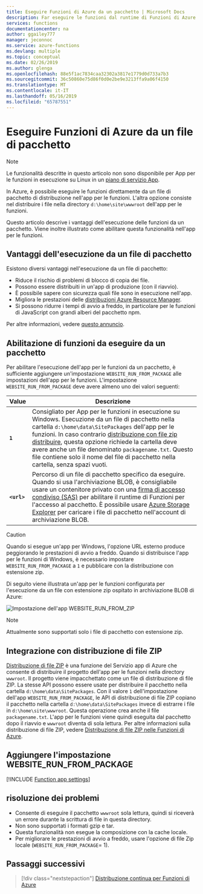 ```yaml
---
title: Eseguire Funzioni di Azure da un pacchetto | Microsoft Docs
description: Far eseguire le funzioni dal runtime di Funzioni di Azure tramite il montaggio di un file di pacchetto di distribuzione che contiene i file di progetto dell'app per le funzioni.
services: functions
documentationcenter: na
author: ggailey777
manager: jeconnoc
ms.service: azure-functions
ms.devlang: multiple
ms.topic: conceptual
ms.date: 02/26/2019
ms.author: glenga
ms.openlocfilehash: 88e5f1ac7834caa32302a3817e1779d0d733a7b3
ms.sourcegitcommit: 36c50860e75d86f0d0e2be9e3213ffa9a06f4150
ms.translationtype: MT
ms.contentlocale: it-IT
ms.lasthandoff: 05/16/2019
ms.locfileid: "65787551"
---
```

# <a name="run-your-azure-functions-from-a-package-file"></a>Eseguire Funzioni di Azure da un file di pacchetto

> [!NOTE]
> Le funzionalità descritte in questo articolo non sono disponibile per App per le funzioni in esecuzione su Linux in un [piano di servizio App](functions-scale.md#app-service-plan).

In Azure, è possibile eseguire le funzioni direttamente da un file di pacchetto di distribuzione nell'app per le funzioni. L'altra opzione consiste nel distribuire i file nella directory `d:\home\site\wwwroot` dell'app per le funzioni.

Questo articolo descrive i vantaggi dell'esecuzione delle funzioni da un pacchetto. Viene inoltre illustrato come abilitare questa funzionalità nell'app per le funzioni.

## <a name="benefits-of-running-from-a-package-file"></a>Vantaggi dell'esecuzione da un file di pacchetto
  
Esistono diversi vantaggi nell'esecuzione da un file di pacchetto:

+ Riduce il rischio di problemi di blocco di copia dei file.
+ Possono essere distribuiti in un'app di produzione (con il riavvio).
+ È possibile sapere con sicurezza quali file sono in esecuzione nell'app.
+ Migliora le prestazioni delle [distribuzioni Azure Resource Manager](functions-infrastructure-as-code.md).
+ Si possono ridurre i tempi di avvio a freddo, in particolare per le funzioni di JavaScript con grandi alberi del pacchetto npm.

Per altre informazioni, vedere [questo annuncio](https://github.com/Azure/app-service-announcements/issues/84).

## <a name="enabling-functions-to-run-from-a-package"></a>Abilitazione di funzioni da eseguire da un pacchetto

Per abilitare l'esecuzione dell'app per le funzioni da un pacchetto, è sufficiente aggiungere un'impostazione `WEBSITE_RUN_FROM_PACKAGE` alle impostazioni dell'app per le funzioni. L'impostazione `WEBSITE_RUN_FROM_PACKAGE` deve avere almeno uno dei valori seguenti:

| Value  | Descrizione  |
|---------|---------|
| **`1`**  | Consigliato per App per le funzioni in esecuzione su Windows. Esecuzione da un file di pacchetto nella cartella `d:\home\data\SitePackages` dell'app per le funzioni. In caso contrario [distribuzione con file zip distribuire](#integration-with-zip-deployment), questa opzione richiede la cartella deve avere anche un file denominato `packagename.txt`. Questo file contiene solo il nome del file di pacchetto nella cartella, senza spazi vuoti. |
|**`<url>`**  | Percorso di un file di pacchetto specifico da eseguire. Quando si usa l'archiviazione BLOB, è consigliabile usare un contenitore privato con una [firma di accesso condiviso (SAS)](../vs-azure-tools-storage-manage-with-storage-explorer.md#attach-a-storage-account-by-using-a-shared-access-signature-sas) per abilitare il runtime di Funzioni per l'accesso al pacchetto. È possibile usare [Azure Storage Explorer](https://azure.microsoft.com/features/storage-explorer/) per caricare i file di pacchetto nell'account di archiviazione BLOB.         |

> [!CAUTION]
> Quando si esegue un'app per Windows, l'opzione URL esterno produce peggiorando le prestazioni di avvio a freddo. Quando si distribuisce l'app per le funzioni di Windows, è necessario impostare `WEBSITE_RUN_FROM_PACKAGE` a `1` e pubblicare con la distribuzione con estensione zip.

Di seguito viene illustrata un'app per le funzioni configurata per l'esecuzione da un file con estensione zip ospitato in archiviazione BLOB di Azure:

![Impostazione dell'app WEBSITE_RUN_FROM_ZIP](./media/run-functions-from-deployment-package/run-from-zip-app-setting-portal.png)

> [!NOTE]
> Attualmente sono supportati solo i file di pacchetto con estensione zip.

## <a name="integration-with-zip-deployment"></a>Integrazione con distribuzione di file ZIP

[Distribuzione di file ZIP][Zip deployment for Azure Functions] è una funzione del Servizio app di Azure che consente di distribuire il progetto dell'app per le funzioni nella directory `wwwroot`. Il progetto viene impacchettato come un file di distribuzione di file ZIP. La stesse API possono essere usate per distribuire il pacchetto nella cartella `d:\home\data\SitePackages`. Con il valore `1` dell'impostazione dell'app `WEBSITE_RUN_FROM_PACKAGE`, le API di distribuzione di file ZIP copiano il pacchetto nella cartella `d:\home\data\SitePackages` invece di estrarre i file in `d:\home\site\wwwroot`. Questa operazione crea anche il file `packagename.txt`. L'app per le funzioni viene quindi eseguita dal pacchetto dopo il riavvio e `wwwroot` diventa di sola lettura. Per altre informazioni sulla distribuzione di file ZIP, vedere [Distribuzione di file ZIP nelle Funzioni di Azure](deployment-zip-push.md).

## <a name="adding-the-websiterunfrompackage-setting"></a>Aggiungere l'impostazione WEBSITE_RUN_FROM_PACKAGE

[!INCLUDE [Function app settings](../../includes/functions-app-settings.md)]

## <a name="troubleshooting"></a>risoluzione dei problemi

- Consente di eseguire il pacchetto `wwwroot` sola lettura, quindi si riceverà un errore durante la scrittura di file in questa directory.
- Non sono supportati i formati gzip e tar.
- Questa funzionalità non esegue la composizione con la cache locale.
- Per migliorare le prestazioni di avvio a freddo, usare l'opzione di file Zip locale (`WEBSITE_RUN_FROM_PACKAGE`= 1).

## <a name="next-steps"></a>Passaggi successivi

> [!div class="nextstepaction"]
> [Distribuzione continua per Funzioni di Azure](functions-continuous-deployment.md)

[Zip deployment for Azure Functions]: deployment-zip-push.md
